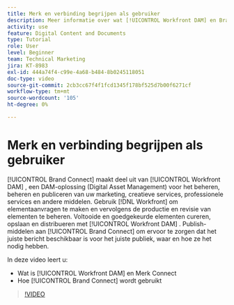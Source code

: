 ```yaml
---
title: Merk en verbinding begrijpen als gebruiker
description: Meer informatie over wat [!UICONTROL Workfront DAM] en Brand Connect zijn en hoe ze worden gebruikt.
activity: use
feature: Digital Content and Documents
type: Tutorial
role: User
level: Beginner
team: Technical Marketing
jira: KT-8983
exl-id: 444a74f4-c99e-4a68-b484-8b0245118051
doc-type: video
source-git-commit: 2cb3cc67f4f1fcd1345f178bf525d7b00f6271cf
workflow-type: tm+mt
source-wordcount: '105'
ht-degree: 0%

---
```


# Merk en verbinding begrijpen als gebruiker

[!UICONTROL Brand Connect] maakt deel uit van [!UICONTROL Workfront DAM] , een DAM-oplossing (Digital Asset Management) voor het beheren, beheren en publiceren van uw marketing, creatieve services, professionele services en andere middelen. Gebruik [!DNL Workfront] om elementaanvragen te maken en vervolgens de productie en revisie van elementen te beheren. Voltooide en goedgekeurde elementen cureren, opslaan en distribueren met [!UICONTROL Workfront DAM] . Publish-middelen aan [!UICONTROL Brand Connect] om ervoor te zorgen dat het juiste bericht beschikbaar is voor het juiste publiek, waar en hoe ze het nodig hebben.

In deze video leert u:

* Wat is [!UICONTROL Workfront DAM] en Merk Connect
* Hoe [!UICONTROL Brand Connect] wordt gebruikt

>[!VIDEO](https://video.tv.adobe.com/v/335245/?quality=12&learn=on)
